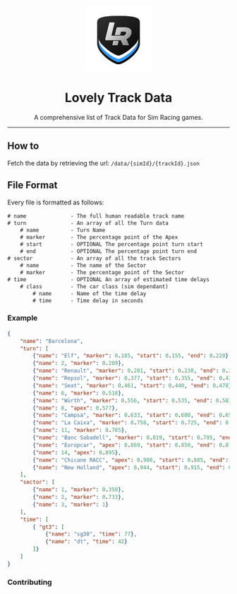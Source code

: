 <p align="center">
<img width="150" height="150" alt="Lovely Sim Racing" src="docs/images/lr-logo-small.png">
</p>

<h1 align="center">Lovely Track Data</h1>

<p align="center">
A comprehensive list of Track Data for Sim Racing games.
</p>

---

## How to
Fetch the data by retrieving the url:
`/data/{simId}/{trackId}.json`

## File Format
Every file is formatted as follows:

``` 
# name				- The full human readable track name
# turn				- An array of all the Turn data
	# name			- Turn Name
	# marker		- The percentage point of the Apex
	# start			- OPTIONAL The percentage point turn start
	# end			- OPTIONAL The percentage point turn end
# sector			- An array of all the track Sectors
	# name			- The name of the Sector
	# marker		- The percentage point of the Sector
# time				- OPTIONAL An array of estimated time delays
	# class			- The car class (sim dependant)
		# name		- Name of the time delay
		# time		- Time delay in seconds
```

### Example 
```JSON
{
    "name": "Barcelona",
    "turn": [
        {"name": "Elf", "marker": 0.185, "start": 0.155, "end": 0.220},
        {"name": 2, "marker": 0.209},
        {"name": "Renault", "marker": 0.281, "start": 0.230, "end": 0.320},
        {"name": "Repsol", "marker": 0.377, "start": 0.355, "end": 0.420},
        {"name": "Seat", "marker": 0.461, "start": 0.440, "end": 0.478},
        {"name": 6, "marker": 0.518},
        {"name": "Würth", "marker": 0.556, "start": 0.535, "end": 0.583},
        {"name": 8, "apex": 0.577},
        {"name": "Campsa", "marker": 0.633, "start": 0.600, "end": 0.655},
        {"name": "La Caixa", "marker": 0.758, "start": 0.725, "end": 0.770},
        {"name": 11, "marker": 0.785},
        {"name": "Banc Sabadell", "marker": 0.819, "start": 0.795, "end": 0.840},
        {"name": "Europcar", "apex": 0.869, "start": 0.850, "end": 0.875},
        {"name": 14, "apex": 0.895},
        {"name": "Chicane RACC", "apex": 0.908, "start": 0.885, "end": 0.908},
        {"name": "New Holland", "apex": 0.944, "start": 0.915, "end": 0.960}
    ],
    "sector": [
        {"name": 1, "marker": 0.350},
        {"name": 2, "marker": 0.733},
        {"name": 3, "marker": 1}
    ],
    "time": [
    	{ "gt3": [
    		{"name": "sg30", "time": 77},
    		{"name": "dt", "time": 42}
		]}
    ]
}
```

### Contributing

